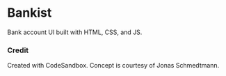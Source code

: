 # Bankist

Bank account UI built with HTML, CSS, and JS.

### Credit

Created with CodeSandbox. Concept is courtesy of Jonas Schmedtmann.
